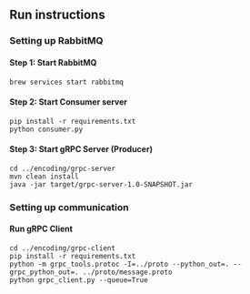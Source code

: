 ## Run instructions


### Setting up RabbitMQ

#### Step 1: Start RabbitMQ
```shell
brew services start rabbitmq 
```

#### Step 2: Start Consumer server
```shell
pip install -r requirements.txt
python consumer.py
```

#### Step 3: Start gRPC Server (Producer)
```shell
cd ../encoding/grpc-server
mvn clean install
java -jar target/grpc-server-1.0-SNAPSHOT.jar 
```

### Setting up communication

#### Run gRPC Client
```shell
cd ../encoding/grpc-client
pip install -r requirements.txt
python -m grpc_tools.protoc -I=../proto --python_out=. --grpc_python_out=. ../proto/message.proto
python grpc_client.py --queue=True
```
